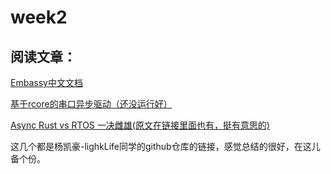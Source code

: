 # week2

## 阅读文章：

[Embassy中文文档](https://lighklife.github.io/embassy-cn/index.html)

[基于rcore的串口异步驱动（还没运行好）](https://github.com/lighkLife/rCore-async)

[Async Rust vs RTOS 一决雌雄(原文在链接里面也有，挺有意思的)](https://github.com/lighkLife/new-blog/blob/main/Async%20Rust%20vs%20RTOS%20%E4%B8%80%E5%86%B3%E9%9B%8C%E9%9B%84.md)

这几个都是杨凯豪-lighkLife同学的github仓库的链接，感觉总结的很好，在这儿备个份。